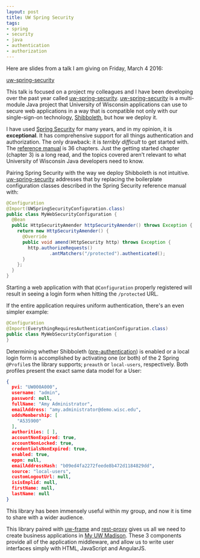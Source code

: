 ```yaml
---
layout: post
title: UW Spring Security
tags: 
- spring
- security
- java
- authentication
- authorization
---
```


Here are slides from a talk I am giving on Friday, March 4 2016:

[uw-spring-security](https://docs.google.com/presentation/d/1brbaYboPGcBnEaeYoDZAl7O2cO9RKMqPgXqIOjODmj0/edit?usp=sharing)

This talk is focused on a project my colleagues and I have been developing over the past year called [uw-spring-security](https://git.doit.wisc.edu/adi-ia/uw-spring-security). [uw-spring-security](https://git.doit.wisc.edu/adi-ia/uw-spring-security) is a multi-module Java project that University of Wisconsin applications can use to secure web applications in a way that is compatible not only with our single-sign-on technology, [Shibboleth](https://shibboleth.net/), but how we deploy it.

I have used [Spring Security](http://projects.spring.io/spring-security/) for many years, and in my opinion, it is **exceptional**. It has comprehensive support for all things authentication and authorization. The only drawback: it is _terribly difficult_ to get started with. The [reference manual](http://docs.spring.io/spring-security/site/docs/4.0.4.RELEASE/reference/htmlsingle/) is 36 chapters. Just the getting started chapter (chapter 3) is a long read, and the topics covered aren't relevant to what University of Wisconsin Java developers need to know.

Pairing Spring Security with the way we deploy Shibboleth is not intuitive. [uw-spring-security](https://git.doit.wisc.edu/adi-ia/uw-spring-security) addresses that by replacing the boilerplate configuration classes described in the Spring Security reference manual with:

```java
@Configuration
@Import(UWSpringSecurityConfiguration.class)
public class MyWebSecurityConfiguration {
  @Bean
  public HttpSecurityAmender httpSecurityAmender() throws Exception {
    return new HttpSecurityAmender() {
      @Override
      public void amend(HttpSecurity http) throws Exception {
        http.authorizeRequests()
                .antMatchers("/protected").authenticated();
      }
    };
  }
}
```

Starting a web application with that `@Configuration` properly registered will result in seeing a login form when hitting the `/protected` URL.

If the entire application requires uniform authentication, there's an even simpler example:

```java
@Configuration
@Import(EverythingRequiresAuthenticationConfiguration.class)
public class MyWebSecurityConfiguration {
}
```

Determining whether Shibboleth ([pre-authentication](http://docs.spring.io/spring-security/site/docs/4.0.4.RELEASE/reference/htmlsingle/#preauth)) is enabled or a local login form is accomplished by activating one (or both) of the 2 Spring `@Profile`s the library supports; `preauth` or `local-users`, respectively. Both profiles present the exact same data model for a User:

```json
{
  pvi: "UW000A000",
  username: "admin",
  password: null,
  fullName: "Amy Administrator",
  emailAddress: "amy.administrator@demo.wisc.edu",
  uddsMembership: [
    "A535900"
  ],
  authorities: [ ],
  accountNonExpired: true,
  accountNonLocked: true,
  credentialsNonExpired: true,
  enabled: true,
  eppn: null,
  emailAddressHash: "b09ed4fa2272feede8b472d1184829dd",
  source: "local-users",
  customLogoutUrl: null,
  isisEmplid: null,
  firstName: null,
  lastName: null
}
```

This library has been immensely useful within my group, and now it is time to share with a wider audience.

This library paired with [uw-frame](https://github.com/UW-Madison-DoIT/uw-frame) and [rest-proxy](https://github.com/UW-Madison-DoIT/rest-proxy) gives us all we need to create business applications in [My UW Madison](https://my.wisc.edu). These 3 components provide all of the application middleware, and allow us to write user interfaces simply with HTML, JavaScript and AngularJS.